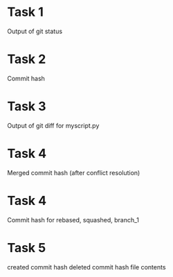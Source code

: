 # Task 1

Output of git status 

# Task 2

Commit hash

# Task 3

Output of git diff for myscript.py

# Task 4

Merged commit hash (after conflict resolution)

# Task 4

Commit hash for rebased, squashed, branch_1

# Task 5 

created commit hash
deleted commit hash
file contents
